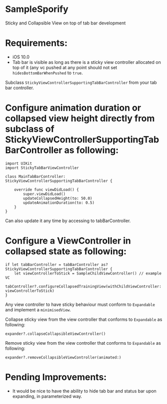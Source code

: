 # SampleSporify
Sticky and Collapsible View on top of tab bar development

# Requirements:
- iOS 10.0
- Tab bar is visible as long as there is a sticky view controller allocated on top of it (any vc pushed at any point should not set ```hidesBottomBarWhenPushed``` to ```true```.

Subclass ```StickyViewControllerSupportingTabBarController``` from your tab bar controller.

# Configure animation duration or collapsed view height directly from subclass of StickyViewControllerSupportingTabBarController as following:
```
import UIKit
import StickyTabBarViewController

class MainTabBarController: StickyViewControllerSupportingTabBarController {

    override func viewDidLoad() {
        super.viewDidLoad()
        updateCollapsedHeight(to: 50.0)
        updateAnimationDuration(to: 0.5)
    }
}

```
Can also update it any time by accessing to tabBarController.

# Configure a ViewController in collapsed state as following:

```
if let tabBarController = tabBarController as? StickyViewControllerSupportingTabBarController {
    let viewControllerToStick = SampleChildViewController() // example VC
    tabController?.configureCollapsedTrainingView(withChildViewController: viewControllerToStick)
}
```

Any view controller to have sticky behaviour must conform to ```Expandable``` and implement a ```minimisedView```.

Collapse sticky view from the view controller that conforms to ```Expandable``` as following:

```
expander?.collapseCollapsibleViewController()
```

Remove sticky view from the view controller that conforms to ```Expandable``` as following:

```
expander?.removeCollapsibleViewController(animated:)
```

# Pending Improvements:
- It would be nice to have the ability to hide tab bar and status bar upon expanding, in parameterized way.
